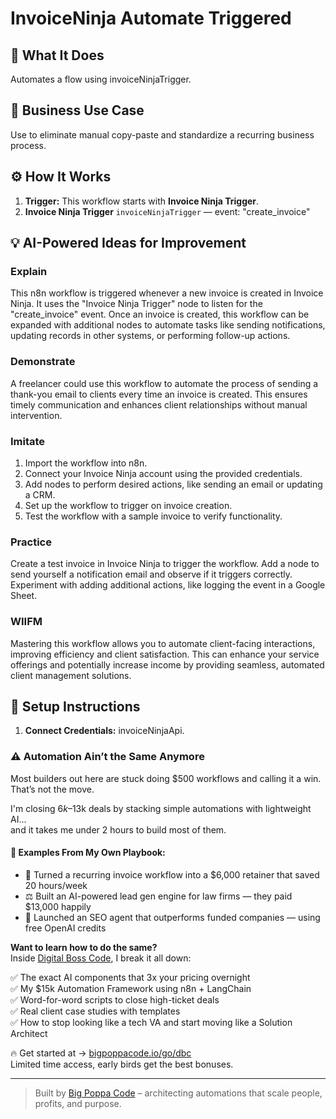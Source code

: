# InvoiceNinja Automate Triggered
  ## 🚀 What It Does
  Automates a flow using invoiceNinjaTrigger.
  
  ## 💼 Business Use Case
  Use to eliminate manual copy-paste and standardize a recurring business process.
  
  ## ⚙️ How It Works
  1. **Trigger:** This workflow starts with **Invoice Ninja Trigger**.
  2. **Invoice Ninja Trigger** `invoiceNinjaTrigger` — event: "create_invoice"
  
  ## 💡 AI-Powered Ideas for Improvement
  ### Explain
This n8n workflow is triggered whenever a new invoice is created in Invoice Ninja. It uses the "Invoice Ninja Trigger" node to listen for the "create_invoice" event. Once an invoice is created, this workflow can be expanded with additional nodes to automate tasks like sending notifications, updating records in other systems, or performing follow-up actions.

### Demonstrate
A freelancer could use this workflow to automate the process of sending a thank-you email to clients every time an invoice is created. This ensures timely communication and enhances client relationships without manual intervention.

### Imitate
1. Import the workflow into n8n.
2. Connect your Invoice Ninja account using the provided credentials.
3. Add nodes to perform desired actions, like sending an email or updating a CRM.
4. Set up the workflow to trigger on invoice creation.
5. Test the workflow with a sample invoice to verify functionality.

### Practice
Create a test invoice in Invoice Ninja to trigger the workflow. Add a node to send yourself a notification email and observe if it triggers correctly. Experiment with adding additional actions, like logging the event in a Google Sheet.

### WIIFM
Mastering this workflow allows you to automate client-facing interactions, improving efficiency and client satisfaction. This can enhance your service offerings and potentially increase income by providing seamless, automated client management solutions.
  
  ## 🔧 Setup Instructions
  1. **Connect Credentials:** invoiceNinjaApi.
  
### ⚠️ Automation Ain’t the Same Anymore

Most builders out here are stuck doing $500 workflows and calling it a win.  
That’s not the move.  

I'm closing $6k–$13k deals by stacking simple automations with lightweight AI...  
and it takes me under 2 hours to build most of them.

#### 🧠 Examples From My Own Playbook:
- 🔁 Turned a recurring invoice workflow into a $6,000 retainer that saved 20 hours/week  
- ⚖️ Built an AI-powered lead gen engine for law firms — they paid $13,000 happily  
- 🚀 Launched an SEO agent that outperforms funded companies — using free OpenAI credits  

**Want to learn how to do the same?**  
Inside [Digital Boss Code](https://bigpoppacode.io/go/dbc), I break it all down:

✅ The exact AI components that 3x your pricing overnight  
✅ My $15k Automation Framework using n8n + LangChain  
✅ Word-for-word scripts to close high-ticket deals  
✅ Real client case studies with templates  
✅ How to stop looking like a tech VA and start moving like a Solution Architect  

🔥 Get started at → [bigpoppacode.io/go/dbc](https://bigpoppacode.io/go/dbc)  
Limited time access, early birds get the best bonuses.

---
> Built by [Big Poppa Code](https://bigpoppacode.io) – architecting automations that scale people, profits, and purpose.
  